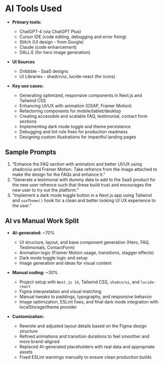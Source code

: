 # AI Tools Used

- **Primary tools:**
  - ChatGPT-4 (via ChatGPT Plus)
  - Cursor IDE (code editing, debugging and error fixing)
  - Stitch (UI design - from Google)
  - Claude (code enhancement)
  - DALL·E (for hero image generation)

- **UI Sources**
  - Dribbble - SaaS designs
  - UI Libraries - shadcn/ui, lucide-react (for icons)

- **Key use cases:**
  - Generating optimized, responsive components in Next.js and Tailwind CSS
  - Enhancing UI/UX with animation (GSAP, Framer Motion)
  - Refactoring components for mobile/tablet/desktop
  - Creating accessible and scalable FAQ, testimonial, contact form sections
  - Implementing dark mode toggle and theme persistence
  - Debugging and lint rule fixes for production readiness
  - Designing custom illustrations for impactful landing pages

## Sample Prompts
1. “Enhance the FAQ section with animation and better UI/UX using shadcn/ui and Framer Motion. Take refrence from the image attached to make the design for the FAQs and enhance it.”
2. “Generate a testimonal with dummy data to add to the SaaS product for the new user refrence such that these build trust and encourages the new user to try out the platform.”
3. “Implement a dark mode toggle button in a Next.js app using Tailwind and `useTheme()` hook for a clean and better looking UI UX experience to the user.”

## AI vs Manual Work Split

- **AI-generated:**
  \~70%

  - UI structure, layout, and base component generation (Hero, FAQ, Testimonials, ContactForm)
  - Animation logic (Framer Motion usage, transitions, stagger effects)
  - Dark mode toggle logic and setup
  - Image generation and ideas for visual content

- **Manual coding:**
  \~30%

  - Project setup with `Next.js 14`, Tailwind CSS, `shadcn/ui`, and `lucide-react`
  - Figma interpretation and visual matching
  - Manual tweaks to paddings, typography, and responsive behavior
  - Image optimization, ESLint fixes, and final dark mode integration with localStorage/theme provider

- **Customization:**
  - Rewrote and adjusted layout details based on the Figma design structure
  - Refined animations and transition durations to feel smoother and more brand-aligned
  - Replaced AI-generated placeholders with real data and appropriate assets
  - Fixed ESLint warnings manually to ensure clean production builds
